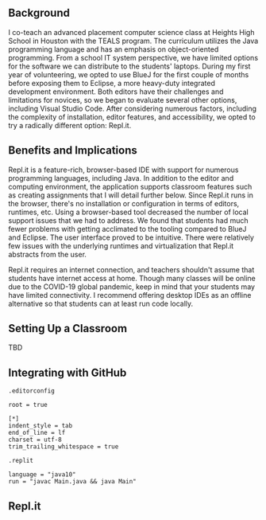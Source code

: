 ## Background
I co-teach an advanced placement computer science class at Heights High School in Houston with the TEALS program. The curriculum utilizes the Java programming language and has an emphasis on object-oriented programming. From a school IT system perspective, we have limited options for the software we can distribute to the students' laptops. During my first year of volunteering, we opted to use BlueJ for the first couple of months before exposing them to Eclipse, a more heavy-duty integrated development environment. Both editors have their challenges and limitations for novices, so we began to evaluate several other options, including Visual Studio Code. After considering numerous factors, including the complexity of installation, editor features, and accessibility, we opted to try a radically different option: Repl.it.

## Benefits and Implications
Repl.it is a feature-rich, browser-based IDE with support for numerous programming languages, including Java. In addition to the editor and computing environment, the application supports classroom features such as creating assignments that I will detail further below. Since Repl.it runs in the browser, there's no installation or configuration in terms of editors, runtimes, etc. Using a browser-based tool decreased the number of local support issues that we had to address. We found that students had much fewer problems with getting acclimated to the tooling compared to BlueJ and Eclipse. The user interface proved to be intuitive. There were relatively few issues with the underlying runtimes and virtualization that Repl.it abstracts from the user.

Repl.it requires an internet connection, and teachers shouldn't assume that students have internet access at home. Though many classes will be online due to the COVID-19 global pandemic, keep in mind that your students may have limited connectivity. I recommend offering desktop IDEs as an offline alternative so that students can at least run code locally.

## Setting Up a Classroom
TBD

## Integrating with GitHub
`.editorconfig`
```shell script
root = true

[*]
indent_style = tab
end_of_line = lf
charset = utf-8
trim_trailing_whitespace = true
```

`.replit`
```shell script
language = "java10"
run = "javac Main.java && java Main"
```

## Repl.it